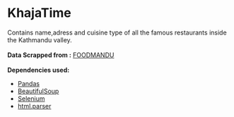 # KhajaTime
Contains name,adress and cuisine type of all the famous restaurants inside the Kathmandu valley.<br/>   
**Data Scrapped from :** [FOODMANDU](https://foodmandu.com)<br/><br/>
**Dependencies used:**<br/>
   *  [Pandas](https://pandas.pydata.org/)
   *  [BeautifulSoup](https://www.crummy.com/software/BeautifulSoup/bs4/doc/)
   *  [Selenium](https://selenium-python.readthedocs.io/)
   *  [html.parser](https://docs.python.org/2/library/htmlparser.html)
